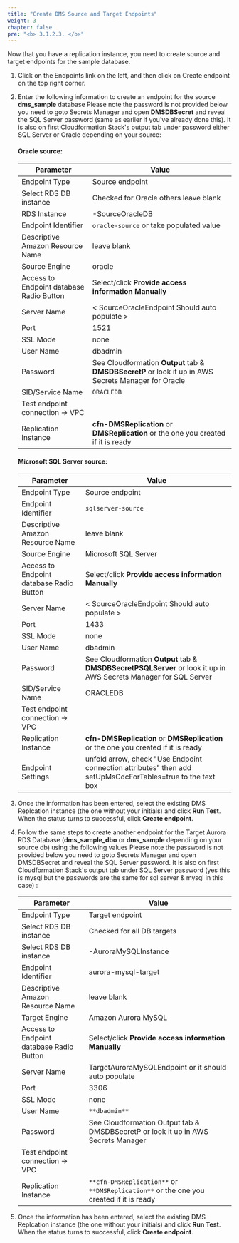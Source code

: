 ```yaml
---
title: "Create DMS Source and Target Endpoints"
weight: 3
chapter: false
pre: "<b> 3.1.2.3. </b>"
---
```


Now that you have a replication instance, you need to create source and target endpoints for the sample database.

1. Click on the Endpoints link on the left, and then click on Create endpoint on the top right corner.

1. Enter the following information to create an endpoint for the source **dms_sample** database Please note the password is not provided below you need to goto Secrets Manager and open **DMSDBSecret** and reveal the SQL Server password (same as earlier if you've already done this). It is also on first Cloudformation Stack's output tab under password either SQL Server or Oracle depending on your source:

    #### Oracle source:

    |  Parameter	 |  Value  |
    |----------------|-----------------------|
    |  Endpoint Type	 |  Source endpoint  |
    |  Select RDS DB instance	 |  Checked for Oracle others leave blank  |
    |  RDS Instance	 |  <StackName>-SourceOracleDB  |
    |  Endpoint Identifier	 |  `oracle-source` or take populated value  |
    |  Descriptive Amazon Resource Name	 |  leave blank  |
    |  Source Engine	 |  oracle  |
    |  Access to Endpoint database Radio Button	 |  Select/click **Provide access information Manually**  |
    |  Server Name	 |  < SourceOracleEndpoint Should auto populate >  |
    |  Port	 |  1521  |
    |  SSL Mode	 |  none  |
    |  User Name	 |  dbadmin  |
    |  Password	 |  See Cloudformation **Output** tab & **DMSDBSecretP** or look it up in AWS Secrets Manager for Oracle  |
    |  SID/Service Name	 |  `ORACLEDB`  |
    |  Test endpoint connection -> VPC	 |  <VPC ID with DMSVpc in the name from Environment Setup Step>  |
    |  Replication Instance	 |  **cfn-DMSReplication** or **DMSReplication** or the one you created if it is ready  |

    #### Microsoft SQL Server source:

    |  Parameter	 |  Value  |
    |----------------|-----------------------|
    |  Endpoint Type	 |  Source endpoint  |
    |  Endpoint Identifier	 |  `sqlserver-source`  |
    |  Descriptive Amazon Resource Name	 |  leave blank  |
    |  Source Engine	 |  Microsoft SQL Server  |
    |  Access to Endpoint database Radio Button	 |  Select/click **Provide access information Manually**  |
    |  Server Name	 |  < SourceOracleEndpoint Should auto populate >  |
    |  Port	 |  1433  |
    |  SSL Mode	 |  none  |
    |  User Name	 |  dbadmin  |
    |  Password	 |  See Cloudformation **Output** tab & **DMSDBSecretPSQLServer** or look it up in AWS Secrets Manager for SQL Server  |
    |  SID/Service Name	 |  ORACLEDB  |
    |  Test endpoint connection -> VPC	 |  <VPC ID with DMSVpc in the name from Environment Setup Step>  |
    |  Replication Instance	 |  **cfn-DMSReplication** or **DMSReplication** or the one you created if it is ready  |
    |  Endpoint Settings  |  	unfold arrow, check "Use Endpoint connection attributes" then add setUpMsCdcForTables=true to the text box  |

1. Once the information has been entered, select the existing DMS Replcation instance (the one without your initials) and click **Run Test**. When the status turns to successful, click **Create endpoint**.

1. Follow the same steps to create another endpoint for the Target Aurora RDS Database (**dms_sample_dbo** or **dms_sample** depending on your source db) using the following values Please note the password is not provided below you need to goto Secrets Manager and open DMSDBSecret and reveal the SQL Server password. It is also on first Cloudformation Stack's output tab under SQL Server password (yes this is mysql but the passwords are the same for sql server & mysql in this case) :

    |  Parameter	 |  Value  |
    |----------------|-----------------------|
    |  Endpoint Type	 |  Target endpoint  |
    |  Select RDS DB instance	 |  Checked for all DB targets  |
    |  Select RDS DB instance	 |  <StackName>-AuroraMySQLInstance  |
    |  Endpoint Identifier	 |  aurora-mysql-target  |
    |  Descriptive Amazon Resource Name	 |  leave blank  |
    |  Target Engine	 |  Amazon Aurora MySQL  |
    |  Access to Endpoint database Radio Button	 |  Select/click **Provide access information Manually**  |
    |  Server Name	 |  TargetAuroraMySQLEndpoint or it should auto populate  |
    |  Port	 |  3306  |
    |  SSL Mode	 |  none  |
    |  User Name	 |  `**dbadmin**`  |
    |  Password	 |  See Cloudformation Output tab & DMSDBSecretP or look it up in AWS Secrets Manager  |
    |  Test endpoint connection -> VPC	 |  <VPC ID with DMSVpc in the name from Environment Setup Step>  |
    |  Replication Instance	 |  `**cfn-DMSReplication**` or `**DMSReplication**` or the one you created if it is ready  |

1. Once the information has been entered, select the existing DMS Replcation instance (the one without your initials) and click **Run Test**. When the status turns to successful, click **Create endpoint**.